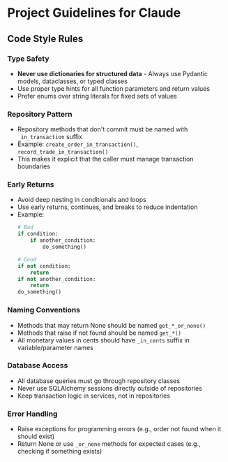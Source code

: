 # Project Guidelines for Claude

## Code Style Rules

### Type Safety
- **Never use dictionaries for structured data** - Always use Pydantic models, dataclasses, or typed classes
- Use proper type hints for all function parameters and return values
- Prefer enums over string literals for fixed sets of values

### Repository Pattern
- Repository methods that don't commit must be named with `_in_transaction` suffix
- Example: `create_order_in_transaction()`, `record_trade_in_transaction()`
- This makes it explicit that the caller must manage transaction boundaries

### Early Returns
- Avoid deep nesting in conditionals and loops
- Use early returns, continues, and breaks to reduce indentation
- Example:
  ```python
  # Bad
  if condition:
      if another_condition:
          do_something()
  
  # Good
  if not condition:
      return
  if not another_condition:
      return
  do_something()
  ```

### Naming Conventions
- Methods that may return None should be named `get_*_or_none()`
- Methods that raise if not found should be named `get_*()`
- All monetary values in cents should have `_in_cents` suffix in variable/parameter names

### Database Access
- All database queries must go through repository classes
- Never use SQLAlchemy sessions directly outside of repositories
- Keep transaction logic in services, not in repositories

### Error Handling
- Raise exceptions for programming errors (e.g., order not found when it should exist)
- Return None or use `_or_none` methods for expected cases (e.g., checking if something exists)
